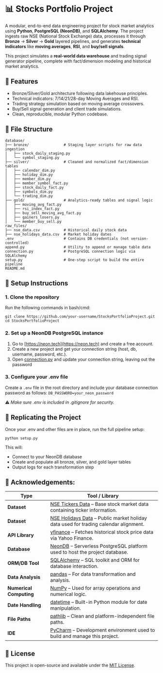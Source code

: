 ﻿# 📊 Stocks Portfolio Project

A modular, end-to-end data engineering project for stock market analytics using **Python**, **PostgreSQL (NeonDB)**, and **SQLAlchemy**. The project ingests raw NSE (National Stock Exchange) data, processes it through **Bronze** → **Silver** → **Gold** layered pipelines, and generates **technical indicators** like **moving averages**, **RSI**, and **buy/sell signals**.

This project simulates a **real-world data warehouse** and trading signal generator pipeline, complete with fact/dimension modeling and historical market analytics.

## 🚀 Features
- Bronze/Silver/Gold architecture following data lakehouse principles.
- Technical indicators: 7/14/21/28-day Moving Averages and RSI.
- Trading strategy simulation based on moving average crossovers.
- Buy/Sell signal generation and client trade simulations.
- Clean, reproducible, modular Python codebase.

## 📁 File Structure
```
database/
├── bronze/                # Staging layer scripts for raw data ingestion
│   ├── stock_daily_staging.py
│   └── symbol_staging.py
├── silver/                # Cleaned and normalized fact/dimension tables
│   ├── calendar_dim.py
│   ├── holiday_dim.py
│   ├── member_dim.py
│   ├── member_symbol_fact.py
│   ├── stock_daily_fact.py
│   ├── symbols_dim.py
│   └── trading_dim.py
├── gold/                  # Analytics-ready tables and signal logic
│   ├── moving_avg_fact.py
│   ├── rsi_index_fact.py
│   ├── buy_sell_moving_avg_fact.py
│   ├── gainers_losers.py
│   └── member_buy_sell.py
raw_files/
├── nse_data.csv           # Historical daily stock data
├── nse_holidays_data.csv  # Market holiday dates
.env                       # Contains DB credentials (not version-controlled)
append.py                  # Utility to append or manage table data
connection.py              # PostgreSQL connection logic via SQLAlchemy
setup.py                   # One-step script to build the entire pipeline
README.md
```

## 🔑 Setup Instructions

### 1. Clone the repository
Run the following commands in bash/cmd:
```
git clone https://github.com/your-username/StocksPortfolioProject.git
cd StocksPortfolioProject
```

### 2. Set up a NeonDB PostgreSQL instance
1. Go to [https://neon.tech](https://neon.tech) and create a free account.
2. Create a new project and get your connection string (host, db, username, password, etc.).
3. Open [connection.py](./connection.py) and update your connection string, leaving out the password

### 3. Configure your .env file
Create a `.env` file in the root directory and include your database connection password as follows: `DB_PASSWORD=your_neon_password`

⚠️ *Make sure .env is included in .gitignore for security.*

## 🧪 Replicating the Project
Once your .env and other files are in place, run the full pipeline setup:
```
python setup.py
```
This will:
- Connect to your NeonDB database
- Create and populate all bronze, silver, and gold layer tables
- Output logs for each transformation step

## 🙏 Acknowledgements:
| Type                       | Tool / Library                                                                                                                            |
| -------------------------- | ----------------------------------------------------------------------------------------------------------------------------------------- |
| **Dataset**             | [NSE Tickers Data](https://www.kaggle.com/datasets/ianalyticsgeek/nse-tickers-their-yahoo-finance-equivalent-codes?resource=download) – Base stock market data containing ticker information. |
| **Dataset**             | [NSE Holidays Data](https://www.niftyindices.com/resources/holiday-calendar) – Public market holiday data used for trading calendar alignment.                                                       |
| **API Library**         | [yfinance](https://github.com/ranaroussi/yfinance) – Fetches historical stock price data via Yahoo Finance.                               |
| **Database**           | [NeonDB](https://neon.tech/) – Serverless PostgreSQL platform used to host the project database.                                          |
| **ORM/DB Tool**         | [SQLAlchemy](https://www.sqlalchemy.org/) – SQL toolkit and ORM for database interaction.                                                 |
| **Data Analysis**       | [pandas](https://pandas.pydata.org/) – For data transformation and analysis.                                                              |
| **Numerical Computing** | [NumPy](https://numpy.org/) – Used for array operations and numerical logic.                                                              |
| **Date Handling**        | [datetime](https://docs.python.org/3/library/datetime.html) – Built-in Python module for date manipulation.                               |
| **File Paths**          | [pathlib](https://docs.python.org/3/library/pathlib.html) – Clean and platform-independent file paths.                                    |
| **IDE**                 | [PyCharm](https://www.jetbrains.com/pycharm/) – Development environment used to build and manage this project.                            |

## 📄 License
This project is open-source and available under the [MIT License](./LICENSE.md).
